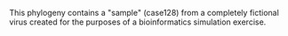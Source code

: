This phylogeny contains a "sample" (case128) from a completely fictional virus created for the purposes of a bioinformatics simulation exercise. 